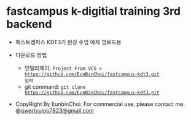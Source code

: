 # fastcampus k-digitial training 3rd backend

- 패스트캠퍼스 KDT3기 현장 수업 예제 업로드용
- 다운로드 방법
  - 인텔리제이: <code>Project From VCS > https://github.com/EunBinChoi/fastcampus-kdt3.git 입력</code>
  - git command: <code>git clone https://github.com/EunBinChoi/fastcampus-kdt3.git</code>
 
- CopyRight By EunbinChoi. For commercial use, please contact me. @qwertyuiop7823@gmail.com
